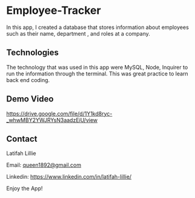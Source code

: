 # Employee-Tracker

In this app, I created a database that stores information about employees such as their name, department , and roles at a company. 

## Technologies 

The technology that was used in this app were MySQL, Node, Inquirer to run the information through the terminal. This was great practice to learn back end coding.

## Demo Video

https://drive.google.com/file/d/1Y1kd8ryc-_whwMBY2YWJRYsN3aadzEiU/view

## Contact

Latifah Lillie

Email: queen1892@gmail.com

Linkedin: https://www.linkedin.com/in/latifah-lillie/

Enjoy the App!
